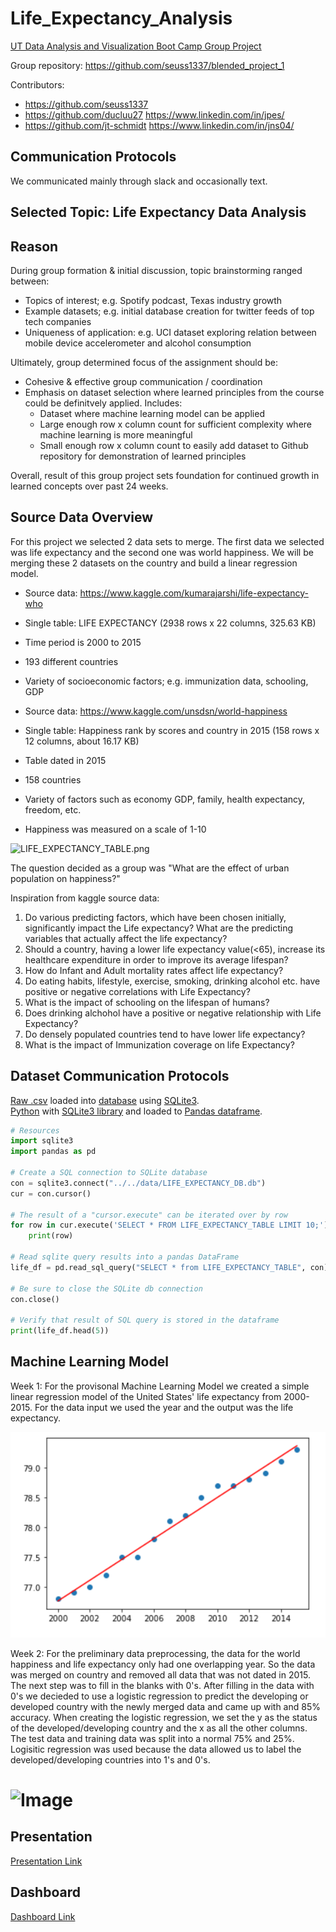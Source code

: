 # Life_Expectancy_Analysis
[UT Data Analysis and Visualization Boot Camp Group Project](https://techbootcamps.utexas.edu/data/)

Group repository:  https://github.com/seuss1337/blended_project_1

Contributors:
* https://github.com/seuss1337
* https://github.com/ducluu27 https://www.linkedin.com/in/jpes/
* https://github.com/jt-schmidt https://www.linkedin.com/in/jns04/

## Communication Protocols
We communicated mainly through slack and occasionally text.

## Selected Topic: Life Expectancy Data Analysis

## Reason
During group formation & initial discussion, topic brainstorming ranged between:
* Topics of interest; e.g. Spotify podcast, Texas industry growth
* Example datasets; e.g. initial database creation for twitter feeds of top tech companies
* Uniqueness of application: e.g. UCI dataset exploring relation between mobile device accelerometer and alcohol consumption

Ultimately, group determined focus of the assignment should be:
* Cohesive & effective group communication / coordination
* Emphasis on dataset selection where learned principles from the course could be definitvely applied.  Includes:
  * Dataset where machine learning model can be applied
  * Large enough row x column count for sufficient complexity where machine learning is more meaningful
  * Small enough row x column count to easily add dataset to Github repository for demonstration of learned principles

Overall, result of this group project sets foundation for continued growth in learned concepts over past 24 weeks.

## Source Data Overview
For this project we selected 2 data sets to merge. The first data we selected was life expectancy and the second one was world happiness. We will be merging these 2 datasets on the country and build a linear regression model.

* Source data:  https://www.kaggle.com/kumarajarshi/life-expectancy-who
* Single table:  LIFE EXPECTANCY (2938 rows x 22 columns, 325.63 KB)
* Time period is 2000 to 2015
* 193 different countries
* Variety of socioeconomic factors; e.g. immunization data, schooling, GDP

* Source data: https://www.kaggle.com/unsdsn/world-happiness
* Single table:  Happiness rank by scores and country in 2015 (158 rows x 12 columns, about 16.17 KB)
* Table dated in 2015
* 158 countries
* Variety of factors such as economy GDP, family, health expectancy, freedom, etc.
* Happiness was measured on a scale of 1-10

![LIFE_EXPECTANCY_TABLE.png](https://github.com/seuss1337/blended_project_1/blob/feature/jt-schmidt/images/LIFE_EXPECTANCY_TABLE.png)


The question decided as a group was "What are the effect of urban population on happiness?"


Inspiration from kaggle source data:
1. Do various predicting factors, which have been chosen initially, significantly impact the Life expectancy? What are the predicting variables that actually affect the life expectancy?
2. Should a country, having a lower life expectancy value(<65), increase its healthcare expenditure in order to improve its average lifespan?
3. How do Infant and Adult mortality rates affect life expectancy?
4. Do eating habits, lifestyle, exercise, smoking, drinking alcohol etc. have positive or negative correlations with Life Expectancy?
5. What is the impact of schooling on the lifespan of humans?
6. Does drinking alchohol have a positive or negative relationship with Life Expectancy?
7. Do densely populated countries tend to have lower life expectancy?
8. What is the impact of Immunization coverage on life Expectancy?

## Dataset Communication Protocols

[Raw .csv](https://github.com/seuss1337/blended_project_1/blob/feature/jt-schmidt/data/Life%20Expectancy%20Data.csv) loaded into [database](https://github.com/seuss1337/blended_project_1/blob/feature/jt-schmidt/data/LIFE_EXPECTANCY_DB.db) using [SQLite3](https://www.sqlite.org/index.html).  
[Python](https://www.python.org/) with [SQLite3 library](https://docs.python.org/3/library/sqlite3.html) and loaded to [Pandas dataframe](https://pandas.pydata.org/).

``` Python
# Resources
import sqlite3
import pandas as pd

# Create a SQL connection to SQLite database
con = sqlite3.connect("../../data/LIFE_EXPECTANCY_DB.db")
cur = con.cursor()

# The result of a "cursor.execute" can be iterated over by row
for row in cur.execute('SELECT * FROM LIFE_EXPECTANCY_TABLE LIMIT 10;'):
    print(row)

# Read sqlite query results into a pandas DataFrame
life_df = pd.read_sql_query("SELECT * from LIFE_EXPECTANCY_TABLE", con)

# Be sure to close the SQLite db connection
con.close()

# Verify that result of SQL query is stored in the dataframe
print(life_df.head(5))
```
## Machine Learning Model
Week 1: For the provisonal Machine Learning Model we created a simple linear regression model of the United States' life expectancy from 2000-2015. For the data input we used the year and the output was the life expectancy.

![Image](https://github.com/seuss1337/blended_project_1/blob/main/images/Linear%20Regression%20Model.png)


Week 2: For the preliminary data preprocessing, the data for the world happiness and life expectancy only had one overlapping year. So the data was merged on country and removed all data that was not dated in 2015. The next step was to fill in the blanks with 0's. After filling in the data with 0's we decieded to use a logistic regression to predict the developing or developed country with the newly merged data and came up with and 85% accuracy. When creating the logistic regression, we set the y as the status of the developed/developing country and the x as all the other columns. The test data and training data was split into a normal 75% and 25%. Logisitic regression was used because the data allowed us to label the developed/developing countries into 1's and 0's. 

![Image](https://github.com/seuss1337/blended_project_1/blob/feature/duc/images/Logistic_Regression_Prediction.png)
=======
## Presentation

[Presentation Link](https://docs.google.com/presentation/d/1kdANWIdQBFkkx2d57EuJEQaUvLx16OFQzVCG5NjEvvA/edit?usp=sharing)

## Dashboard
[Dashboard Link](https://public.tableau.com/profile/jp4411#!/vizhome/ProjectDashboard_16109429557530/Dashboard3?publish=yes)


